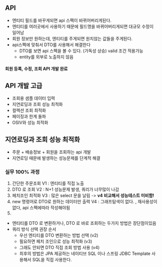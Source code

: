 
## API
* 엔티티 필드를 바꾸게되면 api 스펙이 바뀌어버리게된다.
* 엔티티를 여러곳에서 사용하기 때문에 필드명을 바뀌어버리게되면 대규모 수정이 일어남
* 회원 정보만 원하는데, 엔티티를 주게되면 원치않는 값들을 주게된다.
* api스펙에 맞춰서 DTO를 사용해서 해결한다
  * DTO를 보면 api 스펙을 볼 수 있다. (가독성 상승) valid 조건 적용가능
  * entity를 외부로 노출하지 않음

#### 회원 등록, 수정, 조회 API 개발 완료  

## API 개발 고급

* 조회용 샘플 데이터 입력
* 지연로딩과 조회 성능 최적화
* 컬렉션 조회 최적화
* 페이징과 한계 돌파
* OSIV와 성능 최적화


## 지연로딩과 조회 성능 최적화
* 주문 + 배송정보 + 회원을 조회하는 api 개발
* 지연로딩 때문에 발생하는 성능문제를 단계적 해결

### 실무 100% 과정

1. 간단한 주문조회 V1 : 엔티티를 직접 노출
2. DTO 로 조회 V2 : N+1 성능문제 발생, 쿼리가 너무많이 나감
3. 페치조인 최적화 V3 : 많은 select 문을 날림 -> **v4 비교해서 성능테스트 미비함!**
4. new 명령어로 DTO로 원하는 데이터만 출력 V4 : 그래프탐색이 없다. , 재사용성이 없다, api 스펙에따라 작성해야됨
5. 

* 엔티티를 DTO 로 변환하거나, DTO 로 바로 조회하는 두가지 방법은 장단점이있음
* 쿼리 방식 선택 권장 순서
  * 우선 엔티티를 DTO 변환하는 방법 선택 (v2)
  * 필요하면 페치 조인으로 성능 최적화 (v3)
  * 그래도 안되면 DTO 직접 조회 방법 사용 (v4)
  * 최후의 방법은 JPA 제공하는 네이티브 SQL 이나 스프링 JDBC Template 사용해서 SQL을 직접 사용한다.


